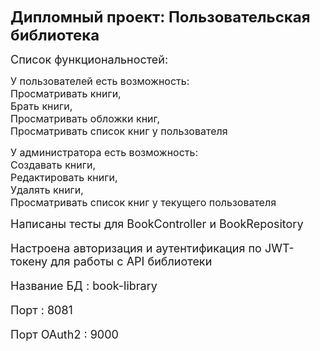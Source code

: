<font size="5">**Дипломный проект: Пользовательская библиотека**</font>

<font size="4">Список функциональностей:</font>

<font size="3">У пользователей есть возможность:<br>
Просматривать книги,<br>
Брать книги,<br>
Просматривать обложки книг,<br>
Просматривать список книг у пользователя<br>
</font>

<font size="3">У администратора есть возможность:
<br>
Создавать книги,<br>
Редактировать книги,<br>
Удалять книги,<br>
Просматривать список книг у текущего пользователя
</font>

<font size="4">Написаны тесты для BookController и BookRepository

Настроена авторизация и аутентификация по JWT-токену для работы с API библиотеки

Название БД : book-library

Порт : 8081

Порт OAuth2 : 9000